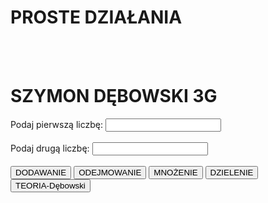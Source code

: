 <!DOCTYPE html> 
<html lang="pl"> 
<head> 
 <title>Zadanie JavaScript</title> 
 <meta charset="utf-8"> 
 <style> 
  h1 { text-transform: uppercase; } 
  
 </style> 
</head> 
<body> 
 
 <h1>Proste działania</h1> 
 <br><br>
 <h1>Szymon Dębowski 3G</h1>
 <label for="a">Podaj pierwszą liczbę:</label> <input type="number" id="a"> 
 <br><br> 
 <label for="b">Podaj drugą liczbę:</label> <input type="number" id="b"> 
 <br><br> 
 <input type="button" value="DODAWANIE" onclick="suma()"> 
 <input type="button" value="ODEJMOWANIE" onclick="roznica()"> 
 <input type="button" value="MNOŻENIE" onclick="iloczyn()"> 
 <input type="button" value="DZIELENIE" onclick="iloraz()"> 
 <input type="button" value="TEORIA-Dębowski" onclick="teoria_deb()"> 
 <div id="wynik" style="margin-top:20px;"></div> 
 <script> 
  function suma() 
  { 
   var a = document.getElementById("a").value; 
   var b = document.getElementById("b").value; 
   if (a == "" || b == "") 
   { 
   document.getElementById("wynik").innerHTML = "Proszę uzupełnić obie liczby."; 
   } else 
   { 
    a = parseFloat(a); 
    b = parseFloat(b); 
    var suma = a + b; 
  document.getElementById("wynik").innerHTML = "Wynik działania wynosi: " + suma; 
   } 
  } 
  function roznica() 
  { 
   var a = document.getElementById("a").value; 
   var b = document.getElementById("b").value; 
   if (a == "" || b == "") 
   { 
  document.getElementById("wynik").innerHTML = "Proszę uzupełnić obie liczby."; 
   } else 
   { 
    a = parseFloat(a); 
    b = parseFloat(b); 
    var roznica = a - b; 
  document.getElementById("wynik").innerHTML = "Wynik działania wynosi: " + roznica; 
   } 
  } 
  function iloczyn() 
  { 
   var a = document.getElementById("a").value; 
   var b = document.getElementById("b").value; 
   if (a == "" || b == "") 
   { 
  document.getElementById("wynik").innerHTML = "Proszę uzupełnić obie liczby."; 
   } else 
   { 
    a = parseFloat(a); 
    b = parseFloat(b); 
    var iloczyn = a * b; 
  document.getElementById("wynik").innerHTML = "Wynik działania wynosi: " + iloczyn; 
   } 
  }   
 
  function iloraz() 
  { 
   var a = document.getElementById("a").value; 
   var b = document.getElementById("b").value; 
   if (a == "" || b == "") 
   { 
  document.getElementById("wynik").innerHTML = "Proszę uzupełnić obie liczby."; 
   } else 
   { 
    a = parseFloat(a); 
    b = parseFloat(b); 
    if (b == 0) 
    { 
  document.getElementById("wynik").innerHTML = "Nie wolno dzielić przez zero."; 
    } 
    else 
    {         
     var iloraz = a / b; 
  document.getElementById("wynik").innerHTML = "Wynik działania wynosi: " + iloraz; 
    } 
   } 
    }
   function teoria_kol()
    { 
    document.write("<font color=red size=4>&lt;"+"label for=&quot"+"a"+"&quot;"+"&gt;&quot;" + "Podaj pierwszą liczbę:" + "&lt;"+"/label"+"&gt;" + "&lt;"+"input type="+"&quot;" + "number"+"&quot;" + "id="+"&quot;" + "a"+"&quot;"+"&gt;" + "</font><br>");  
    document.write("<font color='red' size='4'>" + "&lt;" + "input type='button' value='DODAWANIE' onclick='suma()'&gt;" + "</font><br>");
    document.write("<font color='red' size='4'>" + "var a = document.getElementById('a').value;" + "</font><br>");
    document.write("<font color='red' size='4'>" + "if (a == '' || b == '')" + "" + "</font><br>");
    document.write("<font color='red' size='4'>" + "document.getElementById('wynik').innerHTML = 'Wynik działania wynosi: ' + suma;" + "</font><br>");
    } 
 </script> 
</body> 
</html> 
